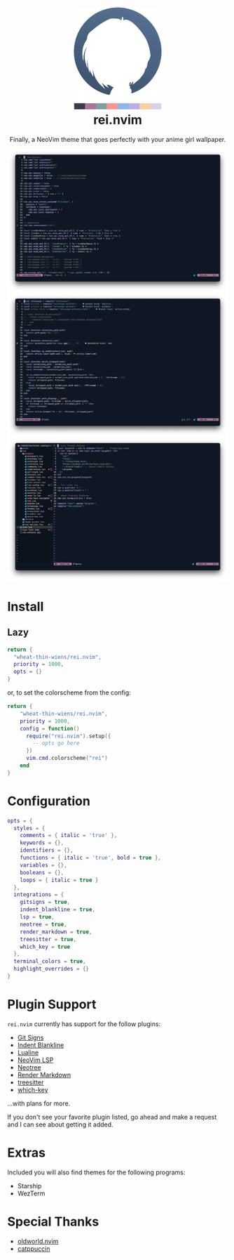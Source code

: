 <h1 align="center">
    <img src="assets/logo.png" width="200"><br>
    rei.nvim
</h1>

<p align="center">
    Finally, a NeoVim theme that goes perfectly with your anime girl wallpaper.
</p>


![](/assets/screenshot1.png)
![](/assets/screenshot2.png)
![](/assets/screenshot3.png)

# Install

## Lazy

```lua
return {
  "wheat-thin-wiens/rei.nvim",
  priority = 1000,
  opts = {}
}
```

or, to set the colorscheme from the config:

```lua
return {
    "wheat-thin-wiens/rei.nvim",
    priority = 1000,
    config = function()
      require("rei.nvim").setup({
        -- opts go here
      })
      vim.cmd.colorscheme("rei")
    end
}
```

# Configuration

```lua
opts = {
  styles = {
    comments = { italic = 'true' },
    keywords = {},
    identifiers = {},
    functions = { italic = 'true', bold = true },
    variables = {},
    booleans = {},
    loops = { italic = true }
  },
  integrations = {
    gitsigns = true,
    indent_blankline = true,
    lsp = true,
    neotree = true,
    render_markdown = true,
    treesitter = true,
    which_key = true
  },
  terminal_colors = true,
  highlight_overrides = {}
}
```

# Plugin Support

`rei.nvim` currently has support for the follow plugins:

- [Git Signs](https://github.com/lewis6991/gitsigns.nvim)
- [Indent Blankline](https://github.com/lukas-reineke/indent-blankline.nvim)
- [Lualine](https://github.com/nvim-lualine/lualine.nvim)
- [NeoVim LSP](https://github.com/neovim/nvim-lspconfig)
- [Neotree](https://github.com/nvim-neo-tree/neo-tree.nvim)
- [Render Markdown](https://github.com/MeanderingProgrammer/render-markdown.nvim)
- [treesitter](https://github.com/nvim-treesitter/nvim-treesitter)
- [which-key](https://github.com/folke/which-key.nvim)

...with plans for more.

If you don't see your favorite plugin listed, go ahead and make a request and I can
see about getting it added.

# Extras

Included you will also find themes for the following programs:

- Starship
- WezTerm

# Special Thanks

- [oldworld.nvim](https://github.com/dgox16/oldworld.nvim)
- [catppuccin](https://github.com/catppuccin/nvim)

